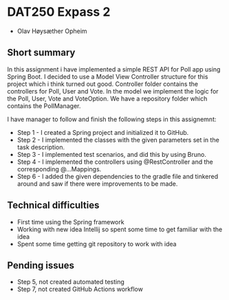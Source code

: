 # DAT250 Expass 2
- Olav Høysæther Opheim

## Short summary
In this assignment i have implemented a simple REST API for Poll app using Spring Boot. I decided to use a Model View Controller 
structure for this project which i think turned out good. Controller folder contains the controllers for Poll, User and Vote. In the model we implement the logic for the Poll,
User, Vote and VoteOption. We have a repository folder which contains the PollManager.

I have manager to follow and finish the following steps in this assignemnt:
- Step 1 - I created a Spring project and initialized it to GitHub.
- Step 2 - I implemented the classes with the given parameters set in the task description.
- Step 3 - I implemented test scenarios, and did this by using Bruno.
- Step 4 - I implemented the controllers using @RestController and the corresponding @...Mappings.
- Step 6 - I added the given dependencies to the gradle file and tinkered around and saw if there were improvements to be made.


## Technical difficulties
- First time using the Spring framework
- Working with new idea Intellij so spent some time to get familiar with the idea
- Spent some time getting git repository to work with idea

## Pending issues
- Step 5, not created automated testing
- Step 7, not created GitHub Actions workflow